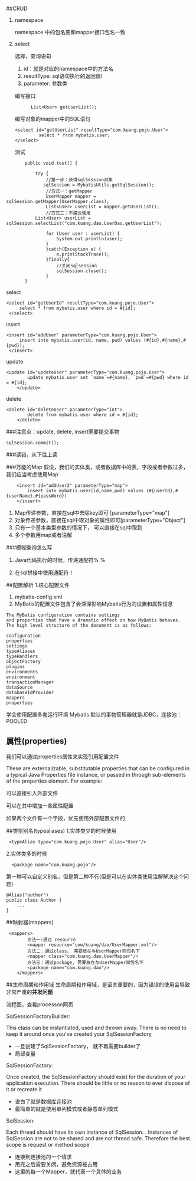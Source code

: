 ##CRUD
1. namespace

   namespace 中的包名要和mapper接口包名一致
   
2. select 

   选择，查询语句
   
      1. id：就是对应的namespace中的方法名
      2. resultType: sql语句执行的返回值!
      3. parameter: 参数类
      
      
   编写接口
   
   ```
         List<User> getUserList();
   ```      
   编写对象的mapper中的SQL语句
   
   ```
   <select id="getUserList" resultType="com.kuang.pojo.User">
            select * from mybatis.user;
   </select>
   ```
        
   测试
  ```    @Test
         public void test() {
     
             try {
                 //第一步：获得sqlSession对象
                sqlSession = MybatisUtils.getSqlSession();
                 //方式一：getMapper
                 UserMapper mapper = sqlSession.getMapper(UserMapper.class);
                 List<User> userList = mapper.getUserList();
                 //方式二：不建议使用
             List<User> userList = sqlSession.selectList("com.kuang.dao.UserDao.getUserList");
     
                 for (User user : userList) {
                     System.out.println(user);
                 }
                 }catch(Exception e) {
                     e.printStackTrace();
                 }finally{
                     //关闭sqlsession
                     sqlSession.close();
                 }
         }
  ``` 
        
 
   select
   ```
  <select id="getUserId" resultType="com.kuang.pojo.User">
        select * from mybatis.user where id = #{id};
    </select>
```

   insert
   ```
<insert id="addUser" parameterType="com.kuang.pojo.User">
        insert into mybatis.user(id, name, pwd) values (#{id},#{name},#{pwd});
    </insert>
```

update 
```
<update id="updateUser" parameterType="com.kuang.pojo.User">
        update mybatis.user set `name`=#{name}, `pwd`=#{pwd} where id = #{id};
    </update>
```

delete
```
<delete id="deleteUser" parameterType="int">
        delete from mybatis.user where id = #{id};
    </delete>
```

###注意点：update, delete, insert需要提交事物
```
sqlSession.commit();
```
###读错，从下往上读


###万能的Map
假设，我们的实体类，或者数据库中的表，字段或者参数过多，我们应当考虑使用Map
```
    <insert id="addUser2" parameterType="map">
        insert into mybatis.user(id,name,pwd) values (#{userId},#{userName},#{passWord})
    </insert>
```
1. Map传递参数，直接在sql中去除key即可 [parameterType="map"]
2. 对象传递参数，直接在sql中取对象的属性即可[parameterType="Object"]
3. 只有一个基本类型参数的情况下， 可以直接在sql中取到
4. 多个参数用map或者注解


###模糊查询怎么写
1. Java代码执行的时候，传递通配符% %

2. 在sql拼接中使用通配符！

##配置解析
1.核心配置文件
   
   1. mybatis-config.xml
   2. MyBatis的配置文件包含了会深深影响Mybatis行为的设置和属性信息
   ```
The MyBatis configuration contains settings 
and properties that have a dramatic effect on how MyBatis behaves. 
The high level structure of the document is as follows:

configuration
properties
settings
typeAliases
typeHandlers
objectFactory
plugins
environments
environment
transactionManager
dataSource
databaseIdProvider
mappers
properties
```

学会使用配置多套运行环境
Mybatis 默认的事物管理器就是JDBC，连接池：POOLED
## 属性(properties)
我们可以通过properties属性来实现引用配置文件

These are externalizable, substitutable properties that can be configured in a typical Java Properties file instance, 
or passed in through sub-elements of the properties element. For example:

可以直接引入外部文件

可以在其中增加一些属性配置

如果两个文件有一个字段，优先使用外部配置文件的


##类型别名(typealiases)
1.实体类少的时候使用
```
 <typeAlias type="com.kuang.pojo.User" alias="User"/>
```

2.实体类多的时候
```
  <package name="com.kuang.pojo"/>
```

第一种可以自定义别名，但是第二种不行(但是可以在实体类使用注解解决这个问题)
```
@Alias("author")
public class Author {
    ...
}
```
##映射器(mappers)
```
 <mappers>
        方法一:通过 resource
        <mapper resource="com/kuang/dao/UserMapper.xml"/>
        方法二：通过class， 需要放在与UserMapper同包名下
        <mapper class="com.kuang.dao.UserMapper"/>
        方法三：通过package, 需要放在与UserMapper同包名下
        <package name="com.kuang.dao"/>
    </mappers>
```
##生命周期和作用域
生命周期和作用域，是至关重要的，因为错误的使用会导致非常严重的**并发问题**

流程图，查看processon网页

SqlSessionFactoryBuilder:

This class can be instantiated, used and thrown away. There is no need to keep it around once you've created your SqlSessionFactory 

* 一旦创建了SqlSessionFactory， 就不再需要builder了
* 局部变量

SqlSessionFactory:

Once created, the SqlSessionFactory should exist for the duration of your application execution. There should be little or no reason to ever dispose of it or recreate it

* 说白了就是数据库连接池
* 最简单的就是使用单列模式或者静态单列模式


SqlSession:

Each thread should have its own instance of SqlSession. . Instances of SqlSession are not to be shared and are not thread safe. Therefore the best scope is request or method scope

* 连接到连接池的一个请求
* 用完之后需要关闭，避免资源被占用
* 这里的每一个Mapper，就代表一个具体的业务